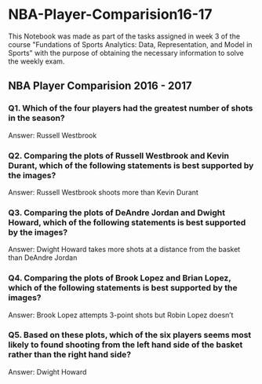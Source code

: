 # NBA-Player-Comparision16-17
This Notebook was made as part of the tasks assigned in week 3 of the course "Fundations of Sports Analytics: Data, Representation, and Model in Sports" with the purpose of obtaining the necessary information to solve the weekly exam.

## NBA Player Comparision 2016 - 2017

### Q1. Which of the four players had the greatest number of shots in the season?
Answer: Russell Westbrook

### Q2. Comparing the plots of Russell Westbrook and Kevin Durant, which of the following statements is best supported by the images?
Answer: Russell Westbrook shoots more than Kevin Durant

### Q3. Comparing the plots of DeAndre Jordan and Dwight Howard, which of the following statements is best supported by the images? 
Answer: Dwight Howard takes more shots at a distance from the basket than DeAndre Jordan

### Q4. Comparing the plots of Brook Lopez and Brian Lopez, which of the following statements is best supported by the images?
Answer: Brook Lopez attempts 3-point shots but Robin Lopez doesn’t

### Q5. Based on these plots, which of the six players seems most likely to found shooting from the left hand side of the basket rather than the right hand side?
Answer: Dwight Howard
